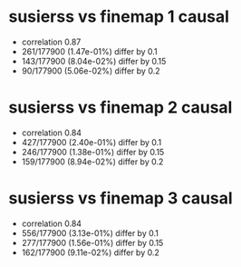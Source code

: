 # susierss vs finemap  1 causal

- correlation 0.87
- 261/177900 (1.47e-01%) differ by 0.1
- 143/177900 (8.04e-02%) differ by 0.15
- 90/177900 (5.06e-02%) differ by 0.2


# susierss vs finemap  2 causal

- correlation 0.84
- 427/177900 (2.40e-01%) differ by 0.1
- 246/177900 (1.38e-01%) differ by 0.15
- 159/177900 (8.94e-02%) differ by 0.2


# susierss vs finemap  3 causal

- correlation 0.84
- 556/177900 (3.13e-01%) differ by 0.1
- 277/177900 (1.56e-01%) differ by 0.15
- 162/177900 (9.11e-02%) differ by 0.2


